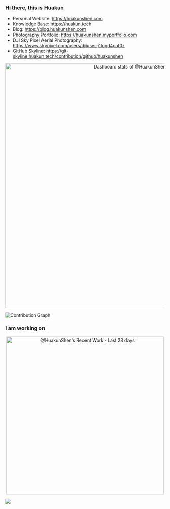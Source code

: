 ### Hi there, this is Huakun

- Personal Website: https://huakunshen.com
- Knowledge Base: https://huakun.tech
- Blog: https://blog.huakunshen.com
- Photography Portfolio: https://huakunshen.myportfolio.com
- DJI Sky Pixel Aerial Photography: https://www.skypixel.com/users/djiuser-j1togd4cot0z
- GitHub Skyline: https://git-skyline.huakun.tech/contribution/github/huakunshen


<!-- Copy-paste in your Readme.md file -->

<a href="https://next.ossinsight.io/widgets/official/compose-user-dashboard-stats?user_id=33727687" target="_blank" style="display: block" align="center">
  <picture>
    <source media="(prefers-color-scheme: dark)" srcset="https://next.ossinsight.io/widgets/official/compose-user-dashboard-stats/thumbnail.png?user_id=33727687&image_size=auto&color_scheme=dark" width="771" height="auto">
    <img alt="Dashboard stats of @HuakunShen" src="https://next.ossinsight.io/widgets/official/compose-user-dashboard-stats/thumbnail.png?user_id=33727687&image_size=auto&color_scheme=light" width="771" height="auto">
  </picture>
</a>

<!-- Made with [OSS Insight](https://ossinsight.io/) -->
![Contribution Graph](https://github-readme-activity-graph.vercel.app/graph?username=huakunshen&theme=github-compact&title_color=51DD5DFF&hide_border=true)

### I am working on
<!-- Copy-paste in your Readme.md file -->

<a href="https://next.ossinsight.io/widgets/official/compose-currently-working-on?activity_type=all&user_id=33727687" target="_blank" style="display: block" align="center">
  <picture>
    <source media="(prefers-color-scheme: dark)" srcset="https://next.ossinsight.io/widgets/official/compose-currently-working-on/thumbnail.png?activity_type=all&user_id=33727687&image_size=auto&color_scheme=dark" width="497.5" height="auto">
    <img alt="@HuakunShen's Recent Work - Last 28 days" src="https://next.ossinsight.io/widgets/official/compose-currently-working-on/thumbnail.png?activity_type=all&user_id=33727687&image_size=auto&color_scheme=light" width="497.5" height="auto">
  </picture>
</a>

<!-- Made with [OSS Insight](https://ossinsight.io/) -->



![](https://github-readme-stats.vercel.app/api/wakatime?username=huakun&api_domain=wakapi.dev&bg_color=1A202C&title_color=2F855A&icon_color=2F855A&text_color=ffffff&custom_title=Wakapi.dev+Stats+%28All+Time%29&layout=compact)
